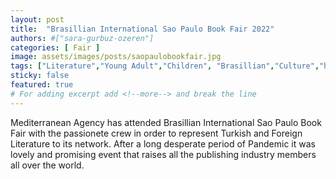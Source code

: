 ```yaml
---
layout: post
title:  "Brasillian International Sao Paulo Book Fair 2022"
authors: #["sara-gurbuz-ozeren"]
categories: [ Fair ]
image: assets/images/posts/saopaulobookfair.jpg
tags: ["Literature","Young Adult","Children", "Brasillian","Culture","history"]
sticky: false
featured: true
# For adding excerpt add <!--more--> and break the line
---
```


Mediterranean Agency has attended Brasillian International Sao Paulo Book Fair with the passionete crew in order to represent Turkish and Foreign Literature to its network. After a long desperate period of Pandemic it was lovely and promising event that raises all the publishing industry members all over the world.